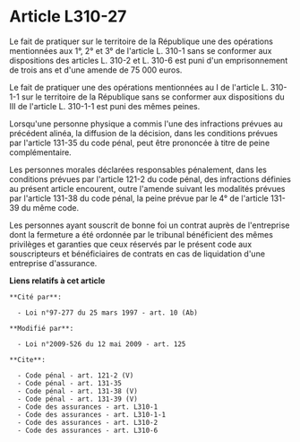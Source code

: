 # Article L310-27

Le fait de pratiquer sur le territoire de la République une des opérations mentionnées aux 1°, 2° et 3° de l'article L. 310-1
sans se conformer aux dispositions des articles L. 310-2 et L. 310-6 est puni d'un emprisonnement de trois ans et d'une
amende de 75 000 euros. 

Le fait de pratiquer une des opérations mentionnées au I de l'article L. 310-1-1 sur le territoire de la République sans se
conformer aux dispositions du III de l'article L. 310-1-1 est puni des mêmes peines. 

Lorsqu'une personne physique a commis l'une des infractions prévues au précédent alinéa, la diffusion de la décision, dans
les conditions prévues par l'article 131-35 du code pénal, peut être prononcée à titre de peine complémentaire. 

Les personnes morales déclarées responsables pénalement, dans les conditions prévues par l'article 121-2 du code pénal, des
infractions définies au présent article encourent, outre l'amende suivant les modalités prévues par l'article 131-38 du code
pénal, la peine prévue par le 4° de l'article 131-39 du même code. 

Les personnes ayant souscrit de bonne foi un contrat auprès de l'entreprise dont la fermeture a été ordonnée par le tribunal
bénéficient des mêmes privilèges et garanties que ceux réservés par le présent code aux souscripteurs et bénéficiaires de
contrats en cas de liquidation d'une entreprise d'assurance.

**Liens relatifs à cet article**

	**Cité par**:

	  - Loi n°97-277 du 25 mars 1997 - art. 10 (Ab)

	**Modifié par**:

	  - Loi n°2009-526 du 12 mai 2009 - art. 125

	**Cite**:

	  - Code pénal - art. 121-2 (V)
	  - Code pénal - art. 131-35
	  - Code pénal - art. 131-38 (V)
	  - Code pénal - art. 131-39 (V)
	  - Code des assurances - art. L310-1
	  - Code des assurances - art. L310-1-1
	  - Code des assurances - art. L310-2
	  - Code des assurances - art. L310-6
